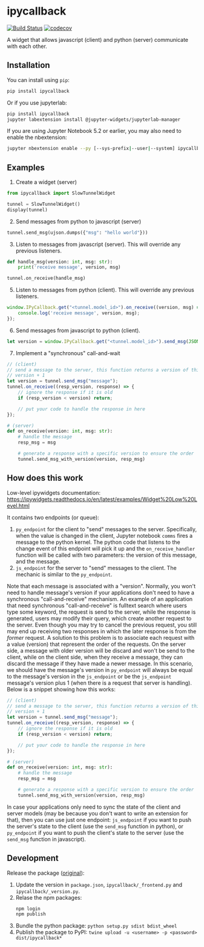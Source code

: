 
# ipycallback

[![Build Status](https://travis-ci.org/binh-vu/ipycallback.svg?branch=master)](https://travis-ci.org/binh-vu/ipycallback)
[![codecov](https://codecov.io/gh/binh-vu/ipycallback/branch/master/graph/badge.svg)](https://codecov.io/gh/binh-vu/ipycallback)


A widget that allows javascript (client) and python (server) communicate with each other.

## Installation

You can install using `pip`:

```bash
pip install ipycallback
```

Or if you use jupyterlab:

```bash
pip install ipycallback
jupyter labextension install @jupyter-widgets/jupyterlab-manager
```

If you are using Jupyter Notebook 5.2 or earlier, you may also need to enable
the nbextension:
```bash
jupyter nbextension enable --py [--sys-prefix|--user|--system] ipycallback
```

## Examples

1. Create a widget (server)

```python
from ipycallback import SlowTunnelWidget

tunnel = SlowTunnelWidget()
display(tunnel)
```

2. Send messages from python to javascript (server)

```python
tunnel.send_msg(ujson.dumps({"msg": "hello world"}))
```

3. Listen to messages from javascript (server). This will override any previous listeners.

```python
def handle_msg(version: int, msg: str):
    print('receive message', version, msg)

tunnel.on_receive(handle_msg)
```

5. Listen to messages from python (client). This will override any previous listeners.

```javascript
window.IPyCallback.get("<tunnel.model_id>").on_receive((version, msg) => {
    console.log('receive message', version, msg);
});
```

6. Send messages from javascript to python (client).

```javascript
let version = window.IPyCallback.get("<tunnel.model_id>").send_msg(JSON.stringify({"msg": "hello world"}));
```

7. Implement a "synchronous" call-and-wait

```javascript
// (client)
// send a message to the server, this function returns a version of this message, which is just the previous
// version + 1
let version = tunnel.send_msg("message");
tunnel.on_receive((resp_version, response) => {
    // ignore the response if it is old
    if (resp_version < version) return;

    // put your code to handle the response in here
});
```

```python
# (server)
def on_receive(version: int, msg: str):
    # handle the message
    resp_msg = msg

    # generate a response with a specific version to ensure the order
    tunnel.send_msg_with_version(version, resp_msg)
```

## How does this work

Low-level ipywidgets documentation: https://ipywidgets.readthedocs.io/en/latest/examples/Widget%20Low%20Level.html

It contains two endpoints (or queue):
1. `py_endpoint` for the client to "send" messages to the server. Specifically, when the value is changed in the client,
    Jupyter notebook `comms` fires a message to the python kernel. The python code that listens to the change event
    of this endpoint will pick it up and the `on_receive_handler` function will be called with two parameters:
    the version of this message, and the message.
2. `js_endpoint` for the server to "send" messages to the client. The mechanic is similar to the `py_endpoint`.

Note that each message is associated with a "version". Normally, you won't need to handle message's version
if your applications don't need to have a synchronous "call-and-receive" mechanism. An example of an application
that need synchronous "call-and-receive" is fulltext search where users type some keyword, the request is send
to the server, while the response is generated, users may modify their query, which create another request to the
server. Even though you may try to cancel the previous request, you still may end up receiving two responses
in which the later response is from the *former* request. A solution to this problem is to associate each request
with a value (version) that represent the order of the requests. On the server side, a message with older version
will be discard and won't be send to the client, while on the client side, when they receive a message, they can
discard the message if they have made a newer message. In this scenario, we should have the message's version in
`py_endpoint` will always be equal to the message's version in the `js_endpoint` or be the `js_endpoint` message's
version plus 1 (when there is a request that server is handling). Below is a snippet showing how this works:

```javascript
// (client)
// send a message to the server, this function returns a version of this message, which is just the previous
// version + 1
let version = tunnel.send_msg("message");
tunnel.on_receive((resp_version, response) => {
    // ignore the response if it is old
    if (resp_version < version) return;

    // put your code to handle the response in here
});
```

```python
# (server)
def on_receive(version: int, msg: str):
    # handle the message
    resp_msg = msg

    # generate a response with a specific version to ensure the order
    tunnel.send_msg_with_version(version, resp_msg)
```

In case your applications only need to sync the state of the client and server models (may be because you
don't want to write an extension for that), then you can use just one endpoint: `js_endpoint` if you want to
push the server's state to the client (use the `send_msg` function in python), or `py_endpoint` if you want to
push the client's state to the server (use the `send_msg` function in javascript).

## Development

Release the package ([original](https://github.com/jupyter-widgets/widget-ts-cookiecutter)):

1. Update the version in `package.json`, `ipycallback/_frontend.py` and `ipycallback/_version.py`.
2. Relase the npm packages:
   ```bash
   npm login
   npm publish
   ```
3. Bundle the python package: `python setup.py sdist bdist_wheel`
4. Publish the package to PyPI: `twine upload -u <username> -p <password> dist/ipycallback*`

